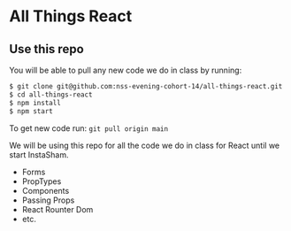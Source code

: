 # All Things React

## Use this repo
You will be able to pull any new code we do in class by running:

```bash
$ git clone git@github.com:nss-evening-cohort-14/all-things-react.git
$ cd all-things-react
$ npm install
$ npm start
```

To get new code run:
`git pull origin main`

We will be using this repo for all the code we do in class for React until we start InstaSham.

- Forms
- PropTypes
- Components
- Passing Props
- React Rounter Dom
- etc.
